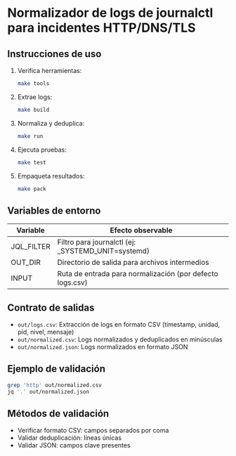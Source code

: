 # Normalizador de logs de journalctl para incidentes HTTP/DNS/TLS

## Instrucciones de uso

1. Verifica herramientas:
   ```bash
   make tools
   ```
2. Extrae logs:
   ```bash
   make build
   ```
3. Normaliza y deduplica:
   ```bash
   make run
   ```
4. Ejecuta pruebas:
   ```bash
   make test
   ```
5. Empaqueta resultados:
   ```bash
   make pack
   ```

## Variables de entorno

| Variable     | Efecto observable                                      |
|-------------|--------------------------------------------------------|
| JQL_FILTER  | Filtro para journalctl (ej: _SYSTEMD_UNIT=systemd)     |
| OUT_DIR     | Directorio de salida para archivos intermedios         |
| INPUT       | Ruta de entrada para normalización (por defecto logs.csv) |

## Contrato de salidas

- `out/logs.csv`: Extracción de logs en formato CSV (timestamp, unidad, pid, nivel, mensaje)
- `out/normalized.csv`: Logs normalizados y deduplicados en minúsculas
- `out/normalized.json`: Logs normalizados en formato JSON

## Ejemplo de validación

```bash
grep 'http' out/normalized.csv
jq '.' out/normalized.json
```

## Métodos de validación
- Verificar formato CSV: campos separados por coma
- Validar deduplicación: líneas únicas
- Validar JSON: campos clave presentes
